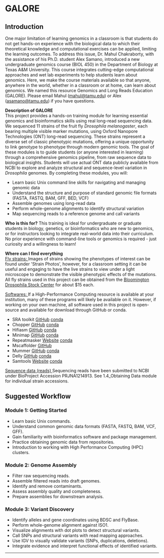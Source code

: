 # GALORE
## Introduction
One major limitation of learning genomics in a classroom is that students do not get hands-on experience with the biological data to which their theoretical knowledge and computational exercises can be applied, limiting the learning outcomes. To address this issue, Dr. Mahul Chakraborty, with the assistance of his Ph.D. student Alex Samano, introduced a new undergraduate genomics course (BIOL 450) in the Department of Biology at Texas A&M University. This course integrates cutting-edge computational approaches and wet lab experiments to help students learn about genomics. Here, we make the course materials available so that anyone, anywhere in the world, whether in a classroom or at home, can learn about genomics. We named this resource Genomics and Long Reads Education (GALORE). Please email Mahul (mahul@tamu.edu) or Alex (asamano@tamu.edu) if you have questions.

<b>Description of GALORE</b>   
This project provides a hands-on training module for learning essential genomics and bioinformatics skills using real long-read sequencing data. We sequenced 11 strains of the fruit fly <i>Drosophila melanogaster</i>, each bearing multiple visible marker mutations, using Oxford Nanopore Technologies (ONT) long-read sequencing. These strains represent a diverse set of classic phenotypic mutations, offering a unique opportunity to link genotype to phenotype through modern genomic tools.
The goal of these modules is to guide students (or anyone interested in learning) through a comprehensive genomics pipeline, from raw sequence data to biological insights. Students will use actual ONT data publicly available from NCBI to explore and analyze structural and sequence-level variation in <i>Drosophila</i> genomes.
By completing these modules, you will:
*   Learn basic Unix command line skills for navigating and managing genomic data
*   Understand the structure and purpose of standard genomic file formats (FASTA, FASTQ, BAM, GFF, BED, VCF)
*   Assemble genomes using long-read data
*   Perform whole-genome alignments to identify structural variation
*   Map sequencing reads to a reference genome and call variants

<b>Who is this for?</b>
This training is ideal for undergraduate or graduate students in biology, genetics, or bioinformatics who are new to genomics, or for instructors looking to integrate real-world data into their curriculum. No prior experience with command-line tools or genomics is required - just curiosity and a willingness to learn!

  
<b>Where can I find everything</b>  
<u>Fly strains: </u>
Images of strains showing the phenotypes of interest can be found under 'Strain Photos', however, for a classroom setting it can be useful and engaging to have the live strains to view under a light microscope to demonstrate the visible phenotypic effects of the mutations. All fly strains used in this project can be obtained from the [Bloomington Drosophila Stock Center](https://bdsc.indiana.edu/) for about $15 each. 

<u>Softwares: </u>
If a High-Performance Computing resource is available at your institution, many of these programs will likely be available on it. However, if working on your own machine, all software used in this project is open-source and available for download through GitHub or conda.

*   SRA toolkit [GitHub](https://github.com/ncbi/sra-tools) [conda](https://anaconda.org/bioconda/sra-tools)
*   Chopper [GitHub](https://github.com/wdecoster/chopper) [conda](https://anaconda.org/bioconda/chopper)
*   Hifiasm [GitHub](https://github.com/chhylp123/hifiasm) [conda](https://anaconda.org/bioconda/hifiasm)
*   Minimap [GitHub](https://github.com/lh3/minimap2) [conda](https://anaconda.org/bioconda/minimap2)
*   Repeatmasker [Website](https://www.repeatmasker.org/RepeatMasker/) [conda](https://anaconda.org/bioconda/repeatmasker)
*   Mscaffolder [GitHub](https://github.com/mahulchak/mscaffolder)
*   Mummer [GitHub](https://github.com/mummer4/mummer) [conda](https://anaconda.org/bioconda/mummer4)
*   Delly [GitHub](https://github.com/dellytools/delly) [conda](https://anaconda.org/bioconda/delly)
*   Samtools [Website](https://www.htslib.org/) [conda](https://anaconda.org/bioconda/samtools)


<u> Sequence data (reads)  </u>
Sequencing reads have been submitted to NCBI under BioProject Accession PRJNA1214913. See 1.4_Obtaining Data module for individual strain accessions.


## Suggested Workflow 

### **Module 1: Getting Started**
- Learn basic Unix commands.  
- Understand common genomic data formats (FASTA, FASTQ, BAM, VCF, GFF).  
- Gain familiarity with bioinformatics software and package management.  
- Practice obtaining genomic data from repositories.  
- Introduction to working with High Performance Computing (HPC) clusters.  

### **Module 2: Genome Assembly**
- Filter raw sequencing reads.  
- Assemble filtered reads into draft genomes.  
- Identify and remove contaminants.  
- Assess assembly quality and completeness.  
- Prepare assemblies for downstream analysis.  

### **Module 3: Variant Discovery**
- Identify alleles and gene coordinates using BDSC and FlyBase.  
- Perform whole-genome alignment against ISO1.  
- Visualize alignments with dot plots to detect structural variants.  
- Call SNPs and structural variants with read mapping approaches.  
- Use IGV to visually validate variants (SNPs, duplications, deletions).  
- Integrate evidence and interpret functional effects of identified variants.  

---
